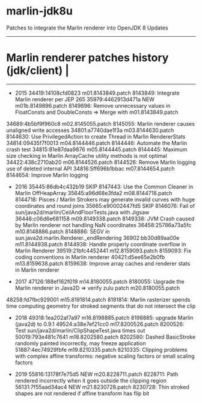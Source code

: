 # marlin-jdk8u
Patches to integrate the Marlin renderer into OpenJDK 8 Updates


------------------------------------------------
# Marlin renderer patches history (jdk/client) |
------------------------------------------------

* 2015
34419:14108cfd0823			m01.8143849.patch			8143849: Integrate Marlin renderer per JEP 265
35979:4462913d471a			NEW m01b.8149896.patch		8149896: Remove unnecessary values in FloatConsts and DoubleConsts		=> Merge with m01.8143849.patch

34689:4b5bf9f960c8			m02.8145055.patch			8145055: Marlin renderer causes unaligned write accesses
34801:a7740dae1f3a			m03.8144630.patch			8144630: Use PrivilegedAction to create Thread in Marlin RendererStats
34814:09435f7f0013			m04.8144446.patch			8144446: Automate the Marlin crash test
34815:81e87daa9876			m05.8144445.patch			8144445: Maximum size checking in Marlin ArrayCache utility methods is not optimal
34422:438c2710ab20			m06.8144526.patch			8144526: Remove Marlin logging use of deleted internal API
34816:5ff696b1bbac			m07.8144654.patch			8144654: Improve Marlin logging

* 2016
35445:86db4c432b19			SKIP	 					8147443: Use the Common Cleaner in Marlin OffHeapArray
35645:a96d68e3fda2			m08.8144718.patch			8144718: Pisces / Marlin Strokers may generate invalid curves with huge coordinates and round joins
35665:e90002447fd5			SKIP 						8146076: Fail of sun/java2d/marlin/CeilAndFloorTests.java with Jigsaw
36446:c06d6e681158			m09.8149338.patch			8149338: JVM Crash caused by Marlin renderer not handling NaN coordinates
36458:25786a73a5fc			m10.8148886.patch			8148886: SEGV in sun.java2d.marlin.Renderer._endRendering
36902:bb30d89aa00e			m11.8144938.patch			8144938: Handle properly coordinate overflow in Marlin Renderer
39519:21bfc4452441			m12.8159093.patch			8159093: Fix coding conventions in Marlin renderer
40421:d5ee65e2b0fb			m13.8159638.patch			8159638: Improve array caches and renderer stats in Marlin renderer

* 2017
47126:188ef162f019			m14.8180055.patch			8180055: Upgrade the Marlin renderer in Java2D  => verify zulu patch m20.8180055.patch

48258:fd7fbc929001			m15.8191814.patch			8191814: Marlin rasterizer spends time computing geometry for stroked segments that do not intersect the clip

* 2018
49318:1ea202af7a97			m16.8198885.patch			8198885: upgrade Marlin (java2d) to 0.9.1
49524:a38e7ef21cc0			m17.8200526.patch			8200526: Test sun/java2d/marlin/ClipShapeTest.java times out
50019:793e481c7641			m18.8202580.patch			8202580: Dashed BasicStroke randomly painted incorrectly, may freeze application
51887:4ec74929fbfe			m19.8210335.patch			8210335: Clipping problems with complex affine transforms: negative scaling factors or small scaling factors

* 2019
55816:13178f7e75d5			NEW m20.8228711.patch		8228711: Path rendered incorrectly when it goes outside the clipping region
56131:7f55aad34ac4			NEW m21.8230728.patch		8230728: Thin stroked shapes are not rendered if affine transform has flip bit


